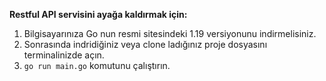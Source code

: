 **Restful API servisini ayağa kaldırmak için:**

1) Bilgisayarınıza Go nun resmi sitesindeki 1.19 versiyonunu indirmelisiniz.
2) Sonrasında indridiğiniz veya clone ladığınız proje dosyasını terminalinizde açın.
3) ```go run main.go``` komutunu çalıştırın.

